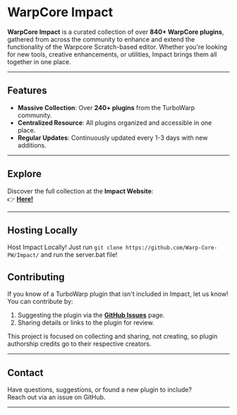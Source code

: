 # WarpCore Impact  

**WarpCore Impact** is a curated collection of over **840+ WarpCore plugins**, gathered from across the community to enhance and extend the functionality of the Warpcore Scratch-based editor. Whether you're looking for new tools, creative enhancements, or utilities, Impact brings them all together in one place.  

---

## Features  

- **Massive Collection**: Over **240+ plugins** from the TurboWarp community.  
- **Centralized Resource**: All plugins organized and accessible in one place.  
- **Regular Updates**: Continuously updated every 1-3 days with new additions.  

---

## Explore  

Discover the full collection at the **Impact Website**:  
👉 **[Here!](Https://Warp-Core-PW.github.io/impact)**  

---

## Hosting Locally

Host Impact Locally! Just run ` git clone https://github.com/Warp-Core-PW/Impact/ ` and run the server.bat file!

## Contributing  

If you know of a TurboWarp plugin that isn't included in Impact, let us know! You can contribute by:  

1. Suggesting the plugin via the **[GitHub Issues](https://github.com/Warp-Core-PW/Impact/issues)** page.  
2. Sharing details or links to the plugin for review.  

This project is focused on collecting and sharing, not creating, so plugin authorship credits go to their respective creators.  
 

---

## Contact  

Have questions, suggestions, or found a new plugin to include?  
Reach out via an issue on GitHub.  

---  
